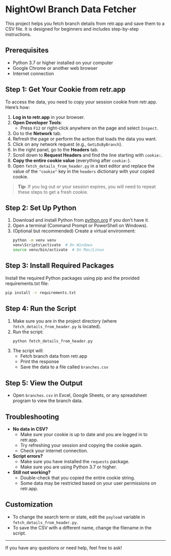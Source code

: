 # NightOwl Branch Data Fetcher

This project helps you fetch branch details from retr.app and save them to a CSV file. It is designed for beginners and includes step-by-step instructions.

## Prerequisites
- Python 3.7 or higher installed on your computer
- Google Chrome or another web browser
- Internet connection

## Step 1: Get Your Cookie from retr.app
To access the data, you need to copy your session cookie from retr.app. Here’s how:

1. **Log in to retr.app** in your browser.
2. **Open Developer Tools**:
   - Press `F12` or right-click anywhere on the page and select `Inspect`.
3. Go to the **Network** tab.
4. Refresh the page or perform the action that loads the data you want.
5. Click on any network request (e.g., `GetLOsByBranch`).
6. In the right panel, go to the **Headers** tab.
7. Scroll down to **Request Headers** and find the line starting with `cookie:`.
8. **Copy the entire cookie value** (everything after `cookie:`).
9. Open `fetch_details_from_header.py` in a text editor and replace the value of the `"cookie"` key in the `headers` dictionary with your copied cookie.

> **Tip:** If you log out or your session expires, you will need to repeat these steps to get a fresh cookie.

## Step 2: Set Up Python
1. Download and install Python from [python.org](https://www.python.org/downloads/) if you don’t have it.
2. Open a terminal (Command Prompt or PowerShell on Windows).
3. (Optional but recommended) Create a virtual environment:
   ```sh
   python -m venv venv
   venv\Scripts\activate  # On Windows
   source venv/bin/activate  # On Mac/Linux
   ```

## Step 3: Install Required Packages
Install the required Python packages using pip and the provided requirements.txt file:
```sh
pip install -r requirements.txt
```

## Step 4: Run the Script
1. Make sure you are in the project directory (where `fetch_details_from_header.py` is located).
2. Run the script:
   ```sh
   python fetch_details_from_header.py
   ```
3. The script will:
   - Fetch branch data from retr.app
   - Print the response
   - Save the data to a file called `branches.csv`

## Step 5: View the Output
- Open `branches.csv` in Excel, Google Sheets, or any spreadsheet program to view the branch data.

## Troubleshooting
- **No data in CSV?**
  - Make sure your cookie is up to date and you are logged in to retr.app.
  - Try refreshing your session and copying the cookie again.
  - Check your internet connection.
- **Script errors?**
  - Make sure you have installed the `requests` package.
  - Make sure you are using Python 3.7 or higher.
- **Still not working?**
  - Double-check that you copied the entire cookie string.
  - Some data may be restricted based on your user permissions on retr.app.

## Customization
- To change the search term or state, edit the `payload` variable in `fetch_details_from_header.py`.
- To save the CSV with a different name, change the filename in the script.

---

If you have any questions or need help, feel free to ask!
